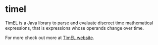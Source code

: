 # timel
TimEL is a Java library to parse and evaluate discreet time mathematical expressions, that is expressions whose operands change over time.

For more check out more at [TimEL website](http://timel.vleo.net).
